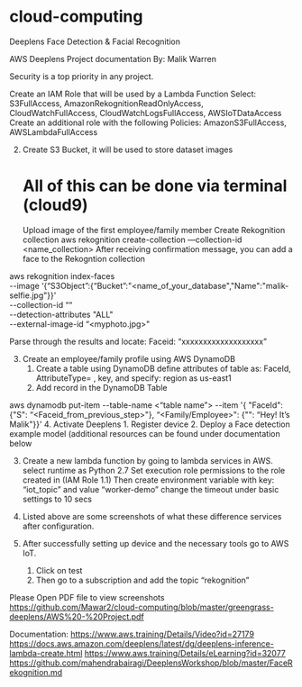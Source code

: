 # cloud-computing
Deeplens Face Detection &amp; Facial Recognition


AWS Deeplens Project documentation
By: Malik Warren


Security is a top priority in any project.

Create an IAM Role that will be used by a Lambda Function
Select: S3FullAccess, AmazonRekognitionReadOnlyAccess, CloudWatchFullAccess, CloudWatchLogsFullAccess, AWSIoTDataAccess
Create an additional role with the following Policies: AmazonS3FullAccess, AWSLambdaFullAccess

2. Create S3 Bucket, it will be used to store dataset images
	# All of this can be done via terminal (cloud9)
	Upload image of the first employee/family member
	Create Rekognition collection
		aws rekognition create-collection —collection-id <name_collection>
	After receiving confirmation message, you can add a face to the Rekogntion collection

aws rekognition index-faces \
       --image ‘{“S3Object”:{“Bucket”:"<name_of_your_database","Name":"malik-selfie.jpg"}}' \
       --collection-id “<cosc491-proj>“ \
       --detection-attributes "ALL" \
       --external-image-id “<myphoto.jpg>" 

Parse through the results and locate: Faceid: “xxxxxxxxxxxxxxxxxxx”

3. Create an employee/family profile using AWS 	DynamoDB
	1. Create a table using DynamoDB
		define attributes of table as: FaceId, AttributeType= <Additional information you may want>, key, and specify: region as us-east1
	2. Add record in the DynamoDB Table

aws dynamodb put-item --table-name <“table name”> --item '{ "FaceId": {"S": “<Faceid_from_previous_step>"}, “<Family/Employee>": {"<AttributeType>": “Hey! It’s Malik"}}'
4. Activate Deeplens
	1. Register device
	2. Deploy a Face detection example model
		(additional resources can be found under documentation below
	
3. Create a new lambda function by going to lambda services in AWS.
	select runtime as Python 2.7
	Set execution role permissions to the role created in (IAM Role 1.1) 
	Then create environment variable with key: “iot_topic” and value “worker-demo”
	change the timeout under basic settings to 10 secs 
	
4. Listed above are some screenshots of what these difference services after configuration.


5. After successfully setting up device and the necessary tools go to AWS IoT.
	1. Click on test
	2. Then go to a subscription and add the topic “rekognition”


Please Open PDF file to view screenshots
https://github.com/Mawar2/cloud-computing/blob/master/greengrass-deeplens/AWS%20-%20Project.pdf

Documentation:
https://www.aws.training/Details/Video?id=27179
https://docs.aws.amazon.com/deeplens/latest/dg/deeplens-inference-lambda-create.html
https://www.aws.training/Details/eLearning?id=32077
https://github.com/mahendrabairagi/DeeplensWorkshop/blob/master/FaceRekognition.md
